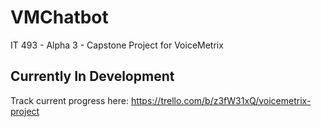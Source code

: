 # VMChatbot
IT 493 - Alpha 3 - Capstone Project for VoiceMetrix

## Currently In Development
Track current progress here: https://trello.com/b/z3fW31xQ/voicemetrix-project